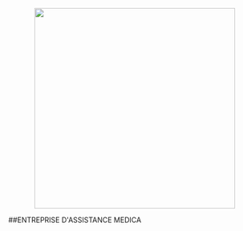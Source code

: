 <p align="center"><a href="#" target="_blank"><img src="/img/santema_logo.png" width="400"></a></p>

##ENTREPRISE D'ASSISTANCE MEDICA